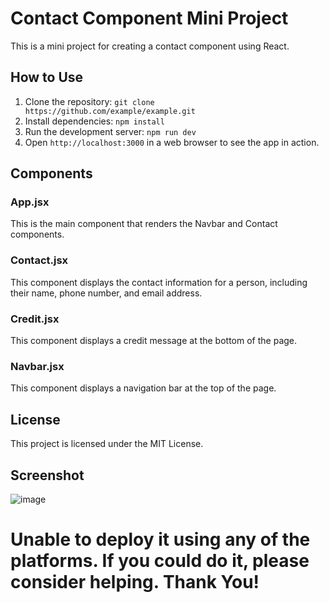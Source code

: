 # Contact Component Mini Project

This is a mini project for creating a contact component using React. 

## How to Use

1. Clone the repository: `git clone https://github.com/example/example.git`
2. Install dependencies: `npm install`
3. Run the development server: `npm run dev`
4. Open `http://localhost:3000` in a web browser to see the app in action.

## Components

### App.jsx

This is the main component that renders the Navbar and Contact components.

### Contact.jsx

This component displays the contact information for a person, including their name, phone number, and email address.

### Credit.jsx

This component displays a credit message at the bottom of the page.

### Navbar.jsx

This component displays a navigation bar at the top of the page.

## License

This project is licensed under the MIT License.

## Screenshot

![image](https://github.com/neha-nupur/Contact-components/assets/110279038/3f779aa4-76c3-45ee-bfad-28b21c11f642)

# Unable to deploy it using any of the platforms. If you could do it, please consider helping. Thank You!
